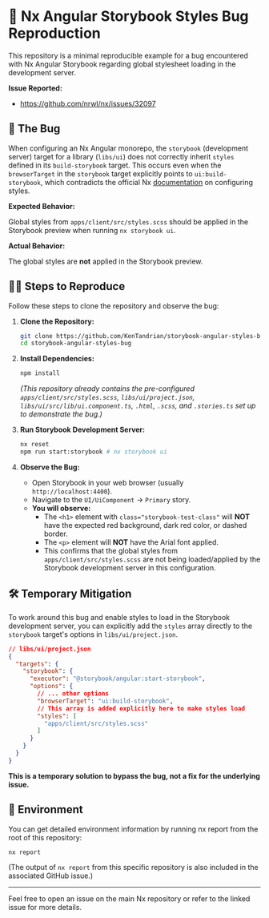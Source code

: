 # 🐛 Nx Angular Storybook Styles Bug Reproduction

This repository is a minimal reproducible example for a bug encountered with Nx Angular Storybook regarding global stylesheet loading in the development server.

**Issue Reported:** 
* https://github.com/nrwl/nx/issues/32097

## 🐞 The Bug

When configuring an Nx Angular monorepo, the `storybook` (development server) target for a library (`libs/ui`) does not correctly inherit `styles` defined in its `build-storybook` target. This occurs even when the `browserTarget` in the `storybook` target explicitly points to `ui:build-storybook`, which contradicts the official Nx [documentation](https://nx.dev/technologies/test-tools/storybook/recipes/angular-configuring-styles#using-buildstorybook-for-styles) on configuring styles.

**Expected Behavior:**

Global styles from `apps/client/src/styles.scss` should be applied in the Storybook preview when running `nx storybook ui`.

**Actual Behavior:**

The global styles are **not** applied in the Storybook preview.

## 🏃‍♀️ Steps to Reproduce

Follow these steps to clone the repository and observe the bug:

1.  **Clone the Repository:**
    ```bash
    git clone https://github.com/KenTandrian/storybook-angular-styles-bug.git
    cd storybook-angular-styles-bug
    ```

2.  **Install Dependencies:**
    ```bash
    npm install
    ```
    *(This repository already contains the pre-configured `apps/client/src/styles.scss`, `libs/ui/project.json`, `libs/ui/src/lib/ui.component.ts`, `.html`, `.scss`, and `.stories.ts` set up to demonstrate the bug.)*

3.  **Run Storybook Development Server:**
    ```bash
    nx reset
    npm run start:storybook # nx storybook ui
    ```

4.  **Observe the Bug:**
    * Open Storybook in your web browser (usually `http://localhost:4400`).
    * Navigate to the `UI/UiComponent` -> `Primary` story.
    * **You will observe:**
        * The `<h1>` element with `class="storybook-test-class"` will **NOT** have the expected red background, dark red color, or dashed border.
        * The `<p>` element will **NOT** have the Arial font applied.
        * This confirms that the global styles from `apps/client/src/styles.scss` are not being loaded/applied by the Storybook development server in this configuration.

## 🛠️ Temporary Mitigation

To work around this bug and enable styles to load in the Storybook development server, you can explicitly add the `styles` array directly to the `storybook` target's options in `libs/ui/project.json`.

```json
// libs/ui/project.json
{
  "targets": {
    "storybook": {
      "executor": "@storybook/angular:start-storybook",
      "options": {
        // ... other options
        "browserTarget": "ui:build-storybook",
        // This array is added explicitly here to make styles load
        "styles": [
          "apps/client/src/styles.scss"
        ]
      }
    }
  }
}
```

**This is a temporary solution to bypass the bug, not a fix for the underlying issue.**

## 🧪 Environment
You can get detailed environment information by running nx report from the root of this repository:

```bash
nx report
```

(The output of `nx report` from this specific repository is also included in the associated GitHub issue.)

---

Feel free to open an issue on the main Nx repository or refer to the linked issue for more details.
